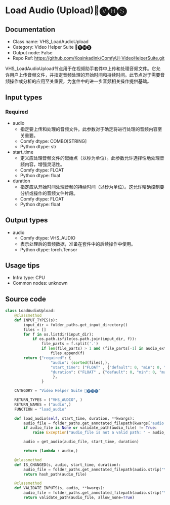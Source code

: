 # Load Audio (Upload)🎥🅥🅗🅢
## Documentation
- Class name: VHS_LoadAudioUpload
- Category: Video Helper Suite 🎥🅥🅗🅢
- Output node: False
- Repo Ref: https://github.com/Kosinkadink/ComfyUI-VideoHelperSuite.git

VHS_LoadAudioUpload节点用于在视频助手套件中上传和处理音频文件。它允许用户上传音频文件，并指定音频处理的开始时间和持续时间。此节点对于需要音频操作或分析的应用至关重要，为套件中的进一步音频相关操作提供基础。

## Input types
### Required
- audio
    - 指定要上传和处理的音频文件。此参数对于确定将进行处理的音频内容至关重要。
    - Comfy dtype: COMBO[STRING]
    - Python dtype: str
- start_time
    - 定义应处理音频文件的起始点（以秒为单位）。此参数允许选择性地处理音频内容，增强灵活性。
    - Comfy dtype: FLOAT
    - Python dtype: float
- duration
    - 指定应从开始时间处理音频的持续时间（以秒为单位）。这允许精确控制要分析或操作的音频文件片段。
    - Comfy dtype: FLOAT
    - Python dtype: float

## Output types
- audio
    - Comfy dtype: VHS_AUDIO
    - 表示处理后的音频数据，准备在套件中的后续操作中使用。
    - Python dtype: torch.Tensor

## Usage tips
- Infra type: CPU
- Common nodes: unknown

## Source code
```python
class LoadAudioUpload:
    @classmethod
    def INPUT_TYPES(s):
        input_dir = folder_paths.get_input_directory()
        files = []
        for f in os.listdir(input_dir):
            if os.path.isfile(os.path.join(input_dir, f)):
                file_parts = f.split('.')
                if len(file_parts) > 1 and (file_parts[-1] in audio_extensions):
                    files.append(f)
        return {"required": {
                    "audio": (sorted(files),),
                    "start_time": ("FLOAT" , {"default": 0, "min": 0, "max": 10000000, "step": 0.01}),
                    "duration": ("FLOAT" , {"default": 0, "min": 0, "max": 10000000, "step": 0.01}),
                     },
                }

    CATEGORY = "Video Helper Suite 🎥🅥🅗🅢"

    RETURN_TYPES = ("VHS_AUDIO", )
    RETURN_NAMES = ("audio",)
    FUNCTION = "load_audio"

    def load_audio(self, start_time, duration, **kwargs):
        audio_file = folder_paths.get_annotated_filepath(kwargs['audio'].strip("\""))
        if audio_file is None or validate_path(audio_file) != True:
            raise Exception("audio_file is not a valid path: " + audio_file)

        audio = get_audio(audio_file, start_time, duration)

        return (lambda : audio,)

    @classmethod
    def IS_CHANGED(s, audio, start_time, duration):
        audio_file = folder_paths.get_annotated_filepath(audio.strip("\""))
        return hash_path(audio_file)

    @classmethod
    def VALIDATE_INPUTS(s, audio, **kwargs):
        audio_file = folder_paths.get_annotated_filepath(audio.strip("\""))
        return validate_path(audio_file, allow_none=True)